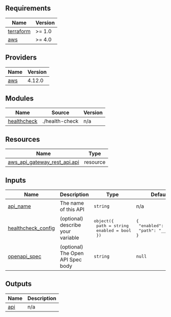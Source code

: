 ## Requirements

| Name | Version |
|------|---------|
| <a name="requirement_terraform"></a> [terraform](#requirement\_terraform) | >= 1.0 |
| <a name="requirement_aws"></a> [aws](#requirement\_aws) | >= 4.0 |

## Providers

| Name | Version |
|------|---------|
| <a name="provider_aws"></a> [aws](#provider\_aws) | 4.12.0 |

## Modules

| Name | Source | Version |
|------|--------|---------|
| <a name="module_healthcheck"></a> [healthcheck](#module\_healthcheck) | ./health-check | n/a |

## Resources

| Name | Type |
|------|------|
| [aws_api_gateway_rest_api.api](https://registry.terraform.io/providers/hashicorp/aws/latest/docs/resources/api_gateway_rest_api) | resource |

## Inputs

| Name | Description | Type | Default | Required |
|------|-------------|------|---------|:--------:|
| <a name="input_api_name"></a> [api\_name](#input\_api\_name) | The name of this API | `string` | n/a | yes |
| <a name="input_healthcheck_config"></a> [healthcheck\_config](#input\_healthcheck\_config) | (optional) describe your variable | <pre>object({<br>    path    = string<br>    enabled = bool<br>  })</pre> | <pre>{<br>  "enabled": false,<br>  "path": "__health"<br>}</pre> | no |
| <a name="input_openapi_spec"></a> [openapi\_spec](#input\_openapi\_spec) | (optional) The Open API Spec body | `string` | `null` | no |

## Outputs

| Name | Description |
|------|-------------|
| <a name="output_api"></a> [api](#output\_api) | n/a |
